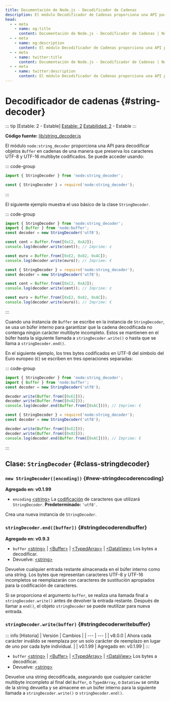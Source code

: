 ```yaml
---
title: Documentación de Node.js - Decodificador de Cadenas
description: El módulo Decodificador de Cadenas proporciona una API para decodificar objetos Buffer en cadenas, optimizada para la codificación interna de caracteres de las cadenas.
head:
  - - meta
    - name: og:title
      content: Documentación de Node.js - Decodificador de Cadenas | Node.js - iDoc.dev
  - - meta
    - name: og:description
      content: El módulo Decodificador de Cadenas proporciona una API para decodificar objetos Buffer en cadenas, optimizada para la codificación interna de caracteres de las cadenas.
  - - meta
    - name: twitter:title
      content: Documentación de Node.js - Decodificador de Cadenas | Node.js - iDoc.dev
  - - meta
    - name: twitter:description
      content: El módulo Decodificador de Cadenas proporciona una API para decodificar objetos Buffer en cadenas, optimizada para la codificación interna de caracteres de las cadenas.
---
```



# Decodificador de cadenas {#string-decoder}

::: tip [Estable: 2 - Estable]
[Estable: 2](/es/nodejs/api/documentation#stability-index) [Estabilidad: 2](/es/nodejs/api/documentation#stability-index) - Estable
:::

**Código fuente:** [lib/string_decoder.js](https://github.com/nodejs/node/blob/v23.5.0/lib/string_decoder.js)

El módulo `node:string_decoder` proporciona una API para decodificar objetos `Buffer` en cadenas de una manera que preserva los caracteres UTF-8 y UTF-16 multibyte codificados. Se puede acceder usando:

::: code-group
```js [ESM]
import { StringDecoder } from 'node:string_decoder';
```

```js [CJS]
const { StringDecoder } = require('node:string_decoder');
```
:::

El siguiente ejemplo muestra el uso básico de la clase `StringDecoder`.

::: code-group
```js [ESM]
import { StringDecoder } from 'node:string_decoder';
import { Buffer } from 'node:buffer';
const decoder = new StringDecoder('utf8');

const cent = Buffer.from([0xC2, 0xA2]);
console.log(decoder.write(cent)); // Imprime: ¢

const euro = Buffer.from([0xE2, 0x82, 0xAC]);
console.log(decoder.write(euro)); // Imprime: €
```

```js [CJS]
const { StringDecoder } = require('node:string_decoder');
const decoder = new StringDecoder('utf8');

const cent = Buffer.from([0xC2, 0xA2]);
console.log(decoder.write(cent)); // Imprime: ¢

const euro = Buffer.from([0xE2, 0x82, 0xAC]);
console.log(decoder.write(euro)); // Imprime: €
```
:::

Cuando una instancia de `Buffer` se escribe en la instancia de `StringDecoder`, se usa un búfer interno para garantizar que la cadena decodificada no contenga ningún carácter multibyte incompleto. Estos se mantienen en el búfer hasta la siguiente llamada a `stringDecoder.write()` o hasta que se llama a `stringDecoder.end()`.

En el siguiente ejemplo, los tres bytes codificados en UTF-8 del símbolo del Euro europeo (`€`) se escriben en tres operaciones separadas:

::: code-group
```js [ESM]
import { StringDecoder } from 'node:string_decoder';
import { Buffer } from 'node:buffer';
const decoder = new StringDecoder('utf8');

decoder.write(Buffer.from([0xE2]));
decoder.write(Buffer.from([0x82]));
console.log(decoder.end(Buffer.from([0xAC]))); // Imprime: €
```

```js [CJS]
const { StringDecoder } = require('node:string_decoder');
const decoder = new StringDecoder('utf8');

decoder.write(Buffer.from([0xE2]));
decoder.write(Buffer.from([0x82]));
console.log(decoder.end(Buffer.from([0xAC]))); // Imprime: €
```
:::


## Clase: `StringDecoder` {#class-stringdecoder}

### `new StringDecoder([encoding])` {#new-stringdecoderencoding}

**Agregado en: v0.1.99**

- `encoding` [\<string\>](https://developer.mozilla.org/en-US/docs/Web/JavaScript/Data_structures#String_type) La [codificación](/es/nodejs/api/buffer#buffers-and-character-encodings) de caracteres que utilizará `StringDecoder`. **Predeterminado:** `'utf8'`.

Crea una nueva instancia de `StringDecoder`.

### `stringDecoder.end([buffer])` {#stringdecoderendbuffer}

**Agregado en: v0.9.3**

- `buffer` [\<string\>](https://developer.mozilla.org/en-US/docs/Web/JavaScript/Data_structures#String_type) | [\<Buffer\>](/es/nodejs/api/buffer#class-buffer) | [\<TypedArray\>](https://developer.mozilla.org/en-US/docs/Web/JavaScript/Reference/Global_Objects/TypedArray) | [\<DataView\>](https://developer.mozilla.org/en-US/docs/Web/JavaScript/Reference/Global_Objects/DataView) Los bytes a decodificar.
- Devuelve: [\<string\>](https://developer.mozilla.org/en-US/docs/Web/JavaScript/Data_structures#String_type)

Devuelve cualquier entrada restante almacenada en el búfer interno como una string. Los bytes que representan caracteres UTF-8 y UTF-16 incompletos se reemplazarán con caracteres de sustitución apropiados para la codificación de caracteres.

Si se proporciona el argumento `buffer`, se realiza una llamada final a `stringDecoder.write()` antes de devolver la entrada restante. Después de llamar a `end()`, el objeto `stringDecoder` se puede reutilizar para nueva entrada.

### `stringDecoder.write(buffer)` {#stringdecoderwritebuffer}


::: info [Historia]
| Versión | Cambios |
| --- | --- |
| v8.0.0 | Ahora cada carácter inválido se reemplaza por un solo carácter de reemplazo en lugar de uno por cada byte individual. |
| v0.1.99 | Agregado en: v0.1.99 |
:::

- `buffer` [\<string\>](https://developer.mozilla.org/en-US/docs/Web/JavaScript/Data_structures#String_type) | [\<Buffer\>](/es/nodejs/api/buffer#class-buffer) | [\<TypedArray\>](https://developer.mozilla.org/en-US/docs/Web/JavaScript/Reference/Global_Objects/TypedArray) | [\<DataView\>](https://developer.mozilla.org/en-US/docs/Web/JavaScript/Reference/Global_Objects/DataView) Los bytes a decodificar.
- Devuelve: [\<string\>](https://developer.mozilla.org/en-US/docs/Web/JavaScript/Data_structures#String_type)

Devuelve una string decodificada, asegurando que cualquier carácter multibyte incompleto al final del `Buffer`, o `TypedArray`, o `DataView` se omita de la string devuelta y se almacene en un búfer interno para la siguiente llamada a `stringDecoder.write()` o `stringDecoder.end()`.

